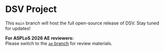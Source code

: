 # DSV Project

This `main` branch will host the full open-source release of DSV. Stay tuned for updates!

**For ASPLoS 2026 AE reviewers:**  
Please switch to the [`ae` branch](https:/github.com/NetX-lab/DSV/tree/ae) for review materials.
